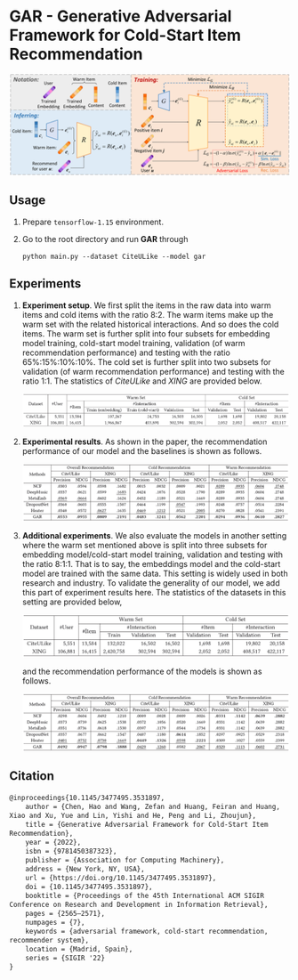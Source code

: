 # GAR - Generative Adversarial Framework for Cold-Start Item Recommendation
![GAR Framework](figure/framework.svg)

## Usage

1. Prepare `tensorflow-1.15` environment. 

2. Go to the root directory and run **GAR** through
   
      ```
     python main.py --dataset CiteULike --model gar
      ```
      
## Experiments

1. **Experiment setup**. We first split the items in the raw data into warm items and cold items with the ratio 8:2. The warm items make up the warm set with the related historical interactions. And so does the cold items. The warm set is further split into four subsets for embedding model training, cold-start model training, validation (of warm recommendation performance) and testing with the ratio 65%:15%:10%:10%. The cold set is further split into two subsets for validation (of warm recommendation performance) and testing with the ratio 1:1. The statistics of *CiteULike* and *XING* are provided below.

    ![data](figure/statistics.png)

2. **Experimental results**. As shown in the paper, the recommendation performance of our model and the baselines is shown as follows.

    ![results](figure/experiment.png)

3. **Additional experiments**. We also evaluate the models in another setting where the warm set mentioned above is split into three subsets for embedding model/cold-start model training, validation and testing with the ratio 8:1:1. That is to say, the embeddings model and the cold-start model are trained with the same data. This setting is widely used in both research and industry. To validate the generality of our model, we add this part of experiment results here. The statistics of the datasets in this setting are provided below, 
    
    ![data](figure/add_statistics.png)
    
    and the recommendation performance of the models is shown as follows. 
    
    ![results](figure/add_experiment.png) 

## Citation 
```
@inproceedings{10.1145/3477495.3531897,
	author = {Chen, Hao and Wang, Zefan and Huang, Feiran and Huang, Xiao and Xu, Yue and Lin, Yishi and He, Peng and Li, Zhoujun},
	title = {Generative Adversarial Framework for Cold-Start Item Recommendation},
	year = {2022},
	isbn = {9781450387323},
	publisher = {Association for Computing Machinery},
	address = {New York, NY, USA},
	url = {https://doi.org/10.1145/3477495.3531897},
	doi = {10.1145/3477495.3531897},
	booktitle = {Proceedings of the 45th International ACM SIGIR Conference on Research and Development in Information Retrieval},
	pages = {2565–2571},
	numpages = {7},
	keywords = {adversarial framework, cold-start recommendation, recommender system},
	location = {Madrid, Spain},
	series = {SIGIR '22}
}
```